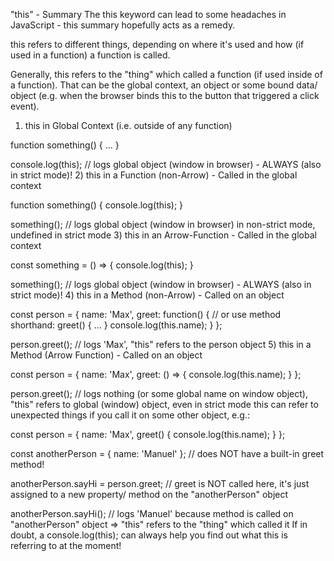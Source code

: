"this" - Summary
The this keyword can lead to some headaches in JavaScript - this summary hopefully acts as a remedy.

this refers to different things, depending on where it's used and how (if used in a function) a function is called.

Generally, this refers to the "thing" which called a function (if used inside of a function). That can be the global context, an object or some bound data/ object (e.g. when the browser binds this to the button that triggered a click event).

1) this in Global Context (i.e. outside of any function)

function something() { ... }
 
console.log(this); // logs global object (window in browser) - ALWAYS (also in strict mode)!
2) this in a Function (non-Arrow) - Called in the global context

function something() { 
    console.log(this);
}
 
something(); // logs global object (window in browser) in non-strict mode, undefined in strict mode
3) this in an Arrow-Function - Called in the global context

const something = () => { 
    console.log(this);
}
 
something(); // logs global object (window in browser) - ALWAYS (also in strict mode)!
4) this in a Method (non-Arrow) - Called on an object

const person = { 
    name: 'Max',
    greet: function() { // or use method shorthand: greet() { ... }
        console.log(this.name);
    }
};
 
person.greet(); // logs 'Max', "this" refers to the person object
5) this in a Method (Arrow Function) - Called on an object

const person = { 
    name: 'Max',
    greet: () => {
        console.log(this.name);
    }
};
 
person.greet(); // logs nothing (or some global name on window object), "this" refers to global (window) object, even in strict mode
this can refer to unexpected things if you call it on some other object, e.g.:

const person = { 
    name: 'Max',
    greet() {
        console.log(this.name);
    }
};
 
const anotherPerson = { name: 'Manuel' }; // does NOT have a built-in greet method!
 
anotherPerson.sayHi = person.greet; // greet is NOT called here, it's just assigned to a new property/ method on the "anotherPerson" object
 
anotherPerson.sayHi(); // logs 'Manuel' because method is called on "anotherPerson" object => "this" refers to the "thing" which called it
If in doubt, a console.log(this); can always help you find out what this is referring to at the moment!